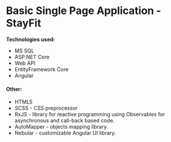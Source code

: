 <h1>Basic Single Page Application - StayFit</h1
<h4><strong>Technologies used:</strong></h4>
<ul>
  <li>MS SQL</li>
  <li>ASP.NET Core</li>
  <li>Web API</li>
  <li>EntityFramework Core</li>
  <li>Angular</li>
</ul>
<h4>Other:</h4>
<ul>
  <li>HTML5</li>
  <li>SCSS - CSS preprocessor</li>
  <li>RxJS - <span>library for reactive programming using Observables for asynchronous and call-back based code.</span></li>
  <li>AutoMapper - objects mapping library.</li>
  <li>Nebular - <span>customizable Angular UI library.</span></li>
</ul>
  
